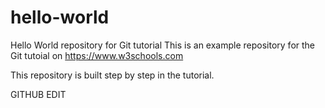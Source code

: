 # hello-world
Hello World repository for Git tutorial
This is an example repository for the Git tutoial on https://www.w3schools.com

This repository is built step by step in the tutorial.

GITHUB EDIT
